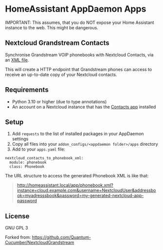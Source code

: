 # HomeAssistant AppDaemon Apps

IMPORTANT: This assumes, that you do NOT expose your Home Assistant instance to the web. This might be dangerous.



## Nextcloud Grandstream Contacts

Synchronise Grandstream VOIP phonebooks with Nextcloud Contacts, via an [XML file](https://www.grandstream.com/hubfs/Product_Documentation/GXP_XML_phonebook_guide.pdf).

This will create a HTTP endpoint that Grandstream phones can access to receive an up-to-date copy of your Nextcloud contacts.


## Requirements

- Python 3.10 or higher (due to type annotations)
- An account on a Nextcloud instance that has the [Contacts app](https://apps.nextcloud.com/apps/contacts) installed


## Setup

1. Add `requests` to the list of installed packages in your AppDaemon settings
2. Copy all files into your `addon_configs/<appdaemon folder>/apps` directory
3. Add to your `apps.yaml` file:
```
nextcloud_contacts_to_phonebook_xml:
  module: phonebook
  class: Phonebook
```

The URL structure to access the generated Phonebook XML is like that:

> http://homeassistant.local/app/phonebook.xml?instance=cloud.example.com&username=NextcloudUser&addressbook=myadresssbook&password=my-generated-nextcloud-app-password


## License

GNU GPL 3

Forked from: https://github.com/Quantum-Cucumber/NextcloudGrandstream
